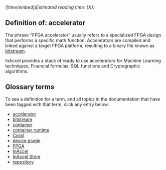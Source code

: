 *![time/embed](Estimated reading time: {X})*

## Definition of: accelerator

The phrase "FPGA accelerator" usually refers to a specialized FPGA design that
performs a specific math function. Accelerators are compiled and linked against
a target FPGA platform, resulting to a binary file known as
[bitstream](bitstream.md).

InAccel provides a stack of ready to use accelerators for Machine Learning
techniques, Financial formulas, SQL functions and Cryptographic algorithms.

## Glossary terms

To see a definition for a term, and all topics in the documentation that have
been tagged with that term, click any entry below:

* [accelerator](accelerator.md)
* [bitstream](bitstream.md)
* [container](container.md)
* [container runtime](container-runtime.md)
* [Coral](coral.md)
* [device plugin](device-plugin.md)
* [FPGA](fpga.md)
* [InAccel](inaccel.md)
* [InAccel Store](inaccel-store.md)
* [repository](repository.md)
